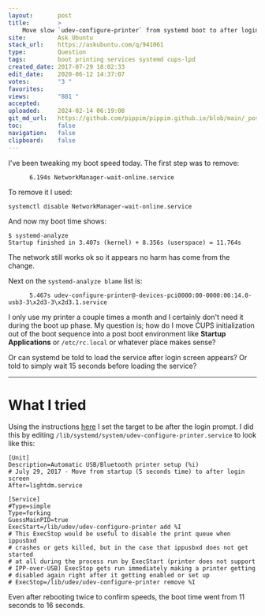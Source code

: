 ```yaml
---
layout:       post
title:        >
    Move slow `udev-configure-printer` from systemd boot to after login prompt
site:         Ask Ubuntu
stack_url:    https://askubuntu.com/q/941061
type:         Question
tags:         boot printing services systemd cups-lpd
created_date: 2017-07-29 18:02:33
edit_date:    2020-06-12 14:37:07
votes:        "3 "
favorites:    
views:        "881 "
accepted:     
uploaded:     2024-02-14 06:19:08
git_md_url:   https://github.com/pippim/pippim.github.io/blob/main/_posts/2017/2017-07-29-Move-slow-_udev-configure-printer_-from-systemd-boot-to-after-login-prompt.md
toc:          false
navigation:   false
clipboard:    false
---
```


I've been tweaking my boot speed today. The first step was to remove:

``` 
      6.194s NetworkManager-wait-online.service
```

To remove it I used:

``` 
systemctl disable NetworkManager-wait-online.service
```

And now my boot time shows:

``` 
$ systemd-analyze
Startup finished in 3.407s (kernel) + 8.356s (userspace) = 11.764s
```

The network still works ok so it appears no harm has come from the change.

Next on the `systemd-analyze blame` list is:

``` 
      5.467s udev-configure-printer@-devices-pci0000:00-0000:00:14.0-usb3-3\x2d3-3\x2d3.1.service
```

I only use my printer a couple times a month and I certainly don't need it during the boot up phase. My question is; how do I move CUPS initialization out of the boot sequence into a post boot environment like **Startup Applications** or `/etc/rc.local` or whatever place makes sense?

Or can systemd be told to load the service after login screen appears? Or told to simply wait 15 seconds before loading the service?

----------

# What I tried

Using the instructions [here][1] I set the target to be after the login prompt. I did this by editing `/lib/systemd/system/udev-configure-printer.service` to look like this:

``` 
[Unit]
Description=Automatic USB/Bluetooth printer setup (%i)
# July 29, 2017 - Move from startup (5 seconds time) to after login screen
After=lightdm.service

[Service]
#Type=simple
Type=forking
GuessMainPID=true
ExecStart=/lib/udev/udev-configure-printer add %I
# This ExecStop would be useful to disable the print queue when ippusbxd
# crashes or gets killed, but in the case that ippusbxd does not get started
# at all during the process run by ExecStart (printer does not support
# IPP-over-USB) ExecStop gets run immediately making a printer getting
# disabled again right after it getting enabled or set up
# ExecStop=/lib/udev/udev-configure-printer remove %I
```

Even after rebooting twice to confirm speeds, the boot time went from 11 seconds to 16 seconds.

  [1]: https://stackoverflow.com/questions/21830670/systemd-start-service-after-specific-service
